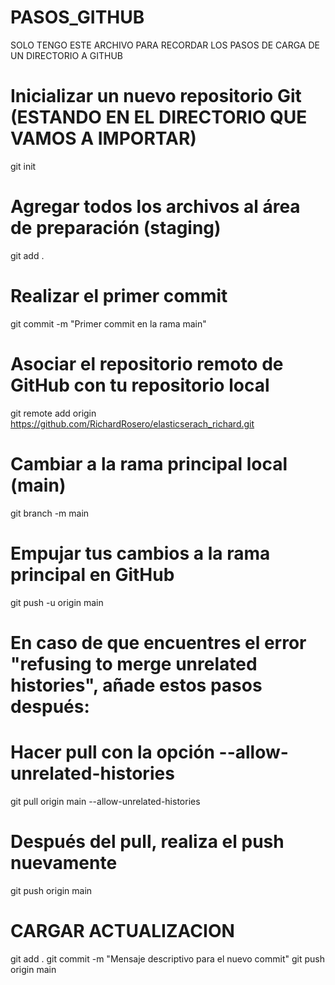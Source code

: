 # PASOS_GITHUB
SOLO TENGO ESTE ARCHIVO PARA RECORDAR LOS PASOS DE CARGA DE UN DIRECTORIO A GITHUB


# Inicializar un nuevo repositorio Git (ESTANDO EN EL DIRECTORIO QUE VAMOS A IMPORTAR)
git init

# Agregar todos los archivos al área de preparación (staging)
git add .

# Realizar el primer commit
git commit -m "Primer commit en la rama main"

# Asociar el repositorio remoto de GitHub con tu repositorio local
git remote add origin https://github.com/RichardRosero/elasticserach_richard.git

# Cambiar a la rama principal local (main)
git branch -m main

# Empujar tus cambios a la rama principal en GitHub
git push -u origin main


# En caso de que encuentres el error "refusing to merge unrelated histories", añade estos pasos después:
# Hacer pull con la opción --allow-unrelated-histories
git pull origin main --allow-unrelated-histories

# Después del pull, realiza el push nuevamente
git push origin main

# CARGAR ACTUALIZACION
  git add .
  git commit -m "Mensaje descriptivo para el nuevo commit"
  git push origin main

